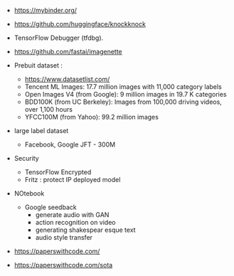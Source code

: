 - https://mybinder.org/
- https://github.com/huggingface/knockknock
- TensorFlow Debugger (tfdbg). 
- https://github.com/fastai/imagenette

- Prebuit dataset : 
    - https://www.datasetlist.com/
    - Tencent ML Images: 17.7 million images with 11,000 category labels
    - Open Images V4 (from Google): 9 million images in 19.7 K categories
    - BDD100K (from UC Berkeley): Images from 100,000 driving videos, over 1,100 hours
    - YFCC100M (from Yahoo): 99.2 million images

- large label dataset 
    - Facebook, Google JFT - 300M 


- Security 
    - TensorFlow Encrypted
    - Fritz : protect IP deployed model 



- NOtebook 
    - Google seedback 
        - generate audio with GAN 
        - action recognition on video 
        - generating shakespear esque text 
        - audio style transfer 



- https://paperswithcode.com/
- https://paperswithcode.com/sota
